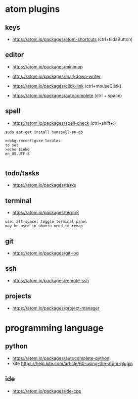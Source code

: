# atom plugins

## keys
* https://atom.io/packages/atom-shortcuts (ctrl+tildaButton)

## editor
* https://atom.io/packages/minimap
* https://atom.io/packages/markdown-writer
* https://atom.io/packages/click-link  (ctrl+mouseClick)

* https://atom.io/packages/autocomplete  (ctrl + space)

## spell
* https://atom.io/packages/spell-check  (ctrl+shift+:)

```
sudo apt-get install hunspell-en-gb

>dpkg-reconfigure locales
to set
>echo $LANG
en_US.UTF-8


```

## todo/tasks
* https://atom.io/packages/tasks


## terminal
* https://atom.io/packages/termrk

```
use: alt-space: toggle terminal panel
may be used in ubuntu need to remap
```



## git
* https://atom.io/packages/git-log

## ssh
* https://atom.io/packages/remote-ssh

## projects
* https://atom.io/packages/project-manager


# programming language

## python
* https://atom.io/packages/autocomplete-python
* kite https://help.kite.com/article/60-using-the-atom-plugin

## ide
* https://atom.io/packages/ide-cpp

##
